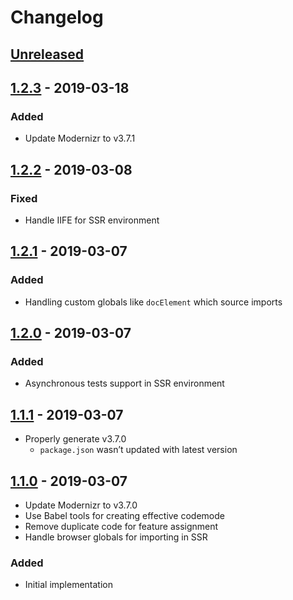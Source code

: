 # Changelog

## [Unreleased][]

## [1.2.3][] - 2019-03-18

### Added

- Update Modernizr to v3.7.1

## [1.2.2][] - 2019-03-08

### Fixed

- Handle IIFE for SSR environment

## [1.2.1][] - 2019-03-07

### Added

- Handling custom globals like `docElement` which source imports

## [1.2.0][] - 2019-03-07

### Added

- Asynchronous tests support in SSR environment

## [1.1.1][] - 2019-03-07

- Properly generate v3.7.0
	- `package.json` wasn’t updated with latest version

## [1.1.0][] - 2019-03-07

- Update Modernizr to v3.7.0
- Use Babel tools for creating effective codemode
- Remove duplicate code for feature assignment
- Handle browser globals for importing in SSR

### Added

- Initial implementation


[Unreleased]: https://github.com/niksy/modernizr-esm/compare/v1.2.3...HEAD
[1.2.3]: https://github.com/niksy/modernizr-esm/compare/v1.2.2...v1.2.3
[1.2.2]: https://github.com/niksy/modernizr-esm/compare/v1.2.1...v1.2.2
[1.2.1]: https://github.com/niksy/modernizr-esm/compare/v1.2.0...v1.2.1
[1.2.0]: https://github.com/niksy/modernizr-esm/compare/v1.1.1...v1.2.0
[1.1.1]: https://github.com/niksy/modernizr-esm/compare/v1.1.0...v1.1.1
[1.1.0]: https://github.com/niksy/modernizr-esm/tree/v1.1.0
